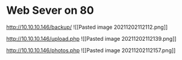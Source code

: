 # Web Sever on 80
http://10.10.10.146/backup/
![[Pasted image 20211202112112.png]]

http://10.10.10.146/upload.php
![[Pasted image 20211202112139.png]]

http://10.10.10.146/photos.php
![[Pasted image 20211202112157.png]]